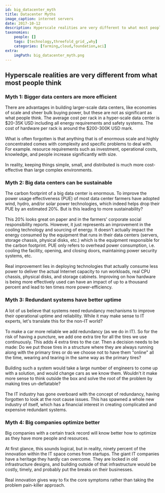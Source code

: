```yaml
---
id: big_datacenter_myth
title: Datacenter Myths
image_caption: internet servers
date: 2017-10-12
description: Hyperscale realities are very different to what most people think. Myth 1 - Bigger data centers are more efficient.
taxonomies:
    people: []
    tags: [technology,threefold_grid_,why]
    categories: [farming,cloud,foundation,aci]
extra:
    imgPath: big_datacenter_myth.png
---
```


## Hyperscale realities are very different from what most people think

### Myth 1: Bigger data centers are more efficient

There are advantages in building larger-scale data centers, like economies of scale and sheer bulk buying power, but these are not as significant as what people think. The average cost per rack in a hyper-scale data center is $20-35K USD including all energy requirements and safety systems. The cost of hardware per rack is around the $200-300K USD mark.
<br/>
<br/>
What is often forgotten is that anything that is of enormous scale and highly concentrated comes with complexity and specific problems to deal with. For example. resource requirements such as investment, operational costs, knowledge, and people increase significantly with size.
<br/>
<br/>
In reality, keeping things simple, small, and distributed is much more cost-effective than large complex environments.

### Myth 2: Big data centers can be sustainable

The carbon footprint of a big data center is enormous. To improve the power usage effectiveness (PUE) of most data center farmers have adopted wind, hydro, and/or solar power technologies, which indeed helps drop their PUE by an estimated 20%. But is this leading to more sustainability?
<br/>
<br/>
This 20% looks great on paper and in the farmers' corporate social responsibility reports. However, it just represents an improvement in the cooling technology and sourcing of energy. It doesn't actually impact the energy consumed by the equipment that runs in their data centers (servers, storage chassis, physical disks, etc.) which is the equipment responsible for the carbon footprint. PUE only refers to overhead power consumption, i.e. cooling the facility, opening, and closing doors, maintaining power security systems, etc.
<br/>
<br/>
Real improvement lies in deploying technologies that actually consume less power to deliver the actual Internet capacity to run workloads, real CPU chassis, physical disks, and storage cabinets. Improving on how hardware is being more effectively used can have an impact of up to a thousand percent and lead to ten times more power-efficiency.

### Myth 3: Redundant systems have better uptime

A lot of us believe that systems need redundancy mechanisms to improve their operational uptime and reliability. While it may make sense to IT experts, let's translate this for the non-IT world?
<br/>
<br/>
To make a car more reliable we add redundancy (as we do in IT). So for the risk of having a puncture, we add one extra tire for all the tires we use continuously. This adds 4 extra tires to the car. Then a decision needs to be made: Do we put those tires in a structure where they are always running along with the primary tires or do we choose not to have them "online" all the time, wearing and tearing in the same way as the primary tires?
<br/>
<br/>
Building such a system would take a large number of engineers to come up with a solution, and would change cars as we know them. Wouldn't it make more sense to think outside the box and solve the root of the problem by making tires un-deflatable?
<br/>
<br/>
The IT industry has gone overboard with the concept of redundancy, having forgotten to look at the root cause issues. This has spawned a whole new industry of itself, which has a financial interest in creating complicated and expensive redundant systems.

### Myth 4: Big companies optimize better

Big companies with a certain track record will know better how to optimize as they have more people and resources.
<br/>
<br/>
At first glance, this sounds logical, but in reality, ninety percent of the innovation within the IT space comes from startups. The giant IT companies have a heritage they hardly can overcome. They are locked in old infrastructure designs, and building outside of that infrastructure would be costly, timely, and probably put the breaks on their businesses.
<br/>
<br/>
Real innovation gives way to fix the core symptoms rather than taking the problem pain-killer approach.
